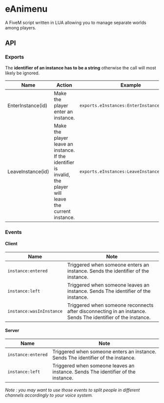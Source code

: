 # eAnimenu
A FiveM script written in LUA allowing you to manage separate worlds among players.

## API

### Exports

The **identifier of an instance has to be a string** otherwise the call will most likely be ignored.

| Name | Action | Example |
| --- | --- | --- |
| EnterInstance(id) | Make the player enter an instance. | `exports.eInstances:EnterInstance('apt:1')` |
| LeaveInstance(id) | Make the player leave an instance. If the identifier is invalid, the player will leave the current instance. | `exports.eInstances:LeaveInstance()` |

### Events

#### Client

| Name | Note |
| --- | --- |
| `instance:entered` | Triggered when someone enters an instance. Sends the identifier of the instance. |
| `instance:left` | Triggered when someone leaves an instance. Sends The identifier of the instance. |
| `instance:wasInInstance` | Triggered when someone reconnects after disconnecting in an instance. Sends The identifier of the instance. |

#### Server

| Name | Note |
| --- | --- |
| `instance:entered` | Triggered when someone enters an instance. Sends The identifier of the instance. |
| `instance:left` | Triggered when someone leaves an instance. Sends The identifier of the instance. |

*Note : you may want to use those events to split people in different channels accordingly to your voice system.*
